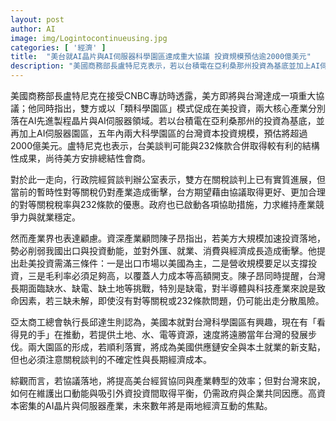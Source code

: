 ```yaml
---
layout: post
author: AI
image: img/Logintocontinueusing.jpg
categories: [ '經濟' ]
title:  "美台就AI晶片與AI伺服器科學園區達成重大協議 投資規模預估逾2000億美元"
description: "美國商務部長盧特尼克表示，若以台積電在亞利桑那州投資為基底並加上AI伺服器園區，五年內兩大科學園區的台灣資本投資規模將超過2000億美元，並有望與232條款結合形成較有利的結構性成果。政府表示關稅談判已有實質進展，但對等關稅仍具衝擊，將透過協議改善；產業界則擔憂大規模投資對出口、外資、就業與成長造成影響，並強調能源與水資源、土地等長期挑戰需同時解決。亞太商工總會指出若資源到位，園區化投資可提速但需注意長期經濟成本與不確定性。"
---
```

美國商務部長盧特尼克在接受CNBC專訪時透露，美方即將與台灣達成一項重大協議；他同時指出，雙方或以「類科學園區」模式促成在美投資，兩大核心產業分別落在AI先進製程晶片與AI伺服器領域。若以台積電在亞利桑那州的投資為基底，並再加上AI伺服器園區，五年內兩大科學園區的台灣資本投資規模，預估將超過2000億美元。盧特尼克也表示，台美談判可能與232條款合併取得較有利的結構性成果，尚待美方安排總結性會商。

對於此一走向，行政院經貿談判辦公室表示，雙方在關稅談判上已有實質進展，但當前的暫時性對等關稅仍對產業造成衝擊，台方期望藉由協議取得更好、更加合理的對等關稅稅率與232條款的優惠。政府也已啟動各項協助措施，力求維持產業競爭力與就業穩定。

然而產業界也表達顧慮。資深產業顧問陳子昂指出，若美方大規模加速投資落地，勢必削弱我國出口與投資動能，並對外匯、就業、消費與經濟成長造成衝擊。他提出赴美投資需滿三條件：一是出口市場以美國為主，二是營收規模要足以支撐投資，三是毛利率必須足夠高，以覆蓋人力成本等高額開支。陳子昂同時提醒，台灣長期面臨缺水、缺電、缺土地等挑戰，特別是缺電，對半導體與科技產業來說是致命因素，若三缺未解，即使沒有對等關稅或232條款問題，仍可能出走分散風險。

亞太商工總會執行長邱達生則認為，美國本就對台灣科學園區有興趣，現在有「看得見的手」在推動，若提供土地、水、電等資源，速度將遠勝當年台灣的發展步伐。兩大園區的形成，若順利落實，將成為美國供應鏈安全與本土就業的新支點，但也必須注意關稅談判的不確定性與長期經濟成本。

綜觀而言，若協議落地，將提高美台經貿協同與產業轉型的效率；但對台灣來說，如何在維護出口動能與吸引外資投資間取得平衡，仍需政府與企業共同因應。高資本密集的AI晶片與伺服器產業，未來數年將是兩地經濟互動的焦點。